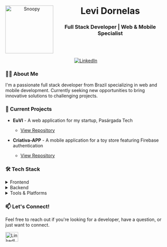 <div align="center">
  <img align="left" src="/api/placeholder/150/150" alt="Snoopy" width="150px"/>
  <h1>Levi Dornelas</h1>
  <h3>Full Stack Developer | Web & Mobile Specialist</h3>
  <br clear="all"/>
</div>

<p align="center">
  <a href="https://linkedin.com/in/levi-dornelas-1834592b7">
    <img src="https://img.shields.io/badge/LinkedIn-0077B5?style=for-the-badge&logo=linkedin&logoColor=white" alt="LinkedIn"/>
  </a>
</p>

### 👨‍💻 About Me

I'm a passionate full stack developer from Brazil specializing in web and mobile development. Currently seeking new opportunities to bring innovative solutions to challenging projects.

### 🚀 Current Projects

- **EuVI** - A web application for my startup, Pasárgada Tech
  - [View Repository](https://github.com/levidornelas/euvi-reactjs)
  
- **Criativa-APP** - A mobile application for a toy store featuring Firebase authentication
  - [View Repository](https://github.com/levidornelas/criativa_front)

### 🛠️ Tech Stack

<details>
<summary>Frontend</summary>

- React.js / React Native
- TypeScript
- HTML5 / CSS3
- TailwindCSS
- JavaScript

</details>

<details>
<summary>Backend</summary>

- Python
- Django
- Java
- PostgreSQL
- MySQL

</details>

<details>
<summary>Tools & Platforms</summary>

- Git
- Firebase
- Google Cloud
- Pandas
- Version Control

</details>

### 📫 Let's Connect!

Feel free to reach out if you're looking for a developer, have a question, or just want to connect.

[<img align="center" src="https://raw.githubusercontent.com/rahuldkjain/github-profile-readme-generator/master/src/images/icons/Social/linked-in-alt.svg" alt="LinkedIn" height="30" width="40" />](https://linkedin.com/in/levi-dornelas-1834592b7)
